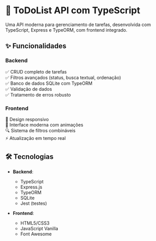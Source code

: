 # 🚀 ToDoList API com TypeScript

Uma API moderna para gerenciamento de tarefas, desenvolvida com TypeScript, Express e TypeORM, com frontend integrado.

## ✨ Funcionalidades

### Backend
✅ CRUD completo de tarefas  
✅ Filtros avançados (status, busca textual, ordenação)  
✅ Banco de dados SQLite com TypeORM  
✅ Validação de dados  
✅ Tratamento de erros robusto  

### Frontend
📱 Design responsivo  
🎨 Interface moderna com animações  
🔍 Sistema de filtros combináveis  
⚡ Atualização em tempo real  

## 🛠️ Tecnologias

- **Backend**:
  - TypeScript
  - Express.js
  - TypeORM
  - SQLite
  - Jest (testes)

- **Frontend**:
  - HTML5/CSS3
  - JavaScript Vanilla
  - Font Awesome
 